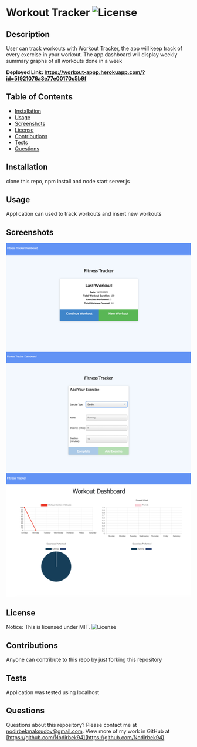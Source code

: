 # Workout Tracker ![License](https://img.shields.io/static/v1?label=MIT&message=license&color=red)

## Description
User can track workouts with Workout Tracker, the app will keep track of every exercise in your workout. The app dashboard will display weekly summary graphs of all workouts done in a week

<strong>Deployed Link: https://workout-appp.herokuapp.com/?id=5f921076a3e77e00170c5b9f</strong>


## Table of Contents
* [Installation](#installation)
* [Usage](#usage)
* [Screenshots](#usage)
* [License](#license)
* [Contributions](#contributions)
* [Tests](#tests)
* [Questions](#questions)

## Installation
clone this repo, npm install and node start server.js


## Usage
Application can used to track workouts and insert new workouts

## Screenshots
<img src="./public/assets/Screen Shot 2020-10-22 at 7.06.25 PM.png">
<img src="./public/assets/Screen Shot 2020-10-22 at 7.06.46 PM.png">
<img src="./public/assets/Screen Shot 2020-10-22 at 7.07.31 PM.png">

## License
Notice: This is licensed under MIT.
![License](https://img.shields.io/static/v1?label=MIT&message=license&color=red)


## Contributions
Anyone can contribute to this repo by just forking this repository


## Tests
Application was tested using localhost


## Questions
Questions about this repository? Please contact me at [nodirbekmaksudov@gmail.com](mailto:nodirbekmaksudov@gmail.com). View more of my work in GitHub at [https://github.com/Nodirbek94](https://github.com/Nodirbek94) 

